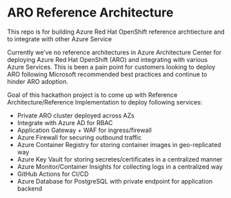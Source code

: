# ARO Reference Architecture
This repo is for building Azure Red Hat OpenShift reference archtiecture and to integrate with other Azure Service

Currently we’ve no reference architectures in Azure Architecture Center for deploying Azure Red Hat OpenShift (ARO) and integrating with various Azure Services. This is been a  pain point for customers looking to deploy ARO following Microsoft recommended best practices and continue to hinder ARO adoption.

Goal of this hackathon project is to come up with Reference Architecture/Reference Implementation to deploy following services:

- Private ARO cluster deployed across AZs
- Integrate with Azure AD for RBAC
- Application Gateway + WAF for ingress/firewall
- Azure Firewall for securing outbound traffic
- Azure Container Registry for storing container images in geo-replicated way
- Azure Key Vault for storing secretes/certificates in a centralized manner
- Azure Monitor/Container Insights for collecting logs in a centralized way
- GitHub Actions for CI/CD
- Azure Database for PostgreSQL with private endpoint for application backend
